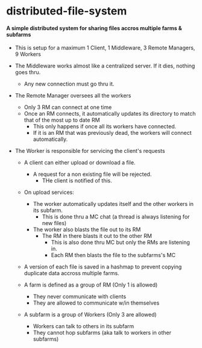 # distributed-file-system
#### A simple distributed system for sharing files accros multiple farms &amp; subfarms


  * This is setup for a maximum 1 Client, 1 Middleware, 3 Remote Managers, 9 Workers
  
  * The Middleware works almost like a centralized server. If it dies, nothing goes thru. 
    * Any new connection must go thru it. 
  
  * The Remote Manager oversees all the workers
    * Only 3 RM can connect at one time
    * Once an RM connects, it automatically updates its directory to match that of the most up to date RM
      * This only happens if once all its workers have connected.
      * If it is an RM that was previously dead, the workers will connect automatically.
  
  * The Worker is responsible for servicing the client's requests
    * A client can either upload or download a file.
      * A request for a non existing file will be rejected.
        * THe client is notified of this.
    * On upload services:
      * The worker automatically updates itself and the other workers in its subfarm.
        * This is done thru a MC chat (a thread is always listening for new files)
      * The worker also blasts the file out to its RM
        * The RM in there blasts it out to the other RM
          * This is also done thru MC but only the RMs are listening in.
          * Each RM then blasts the file to the subfarms's MC
    
    * A version of each file is saved in a hashmap to prevent copying duplicate data accross multiple farms.
    * A farm is defined as a group of RM (Only 1 is allowed)
      * They never communicate with clients
      * They are allowed to communicate w/in themselves
    * A subfarm is a group of Workers (Only 3 are allowed)
      * Workers can talk to others in its subfarm
      * They cannot hop subfarms (aka talk to workers in other subfarms)
